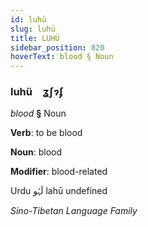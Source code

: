 ```yaml
---
id: luhü
slug: luhü
title: LUHÜ
sidebar_position: 820
hoverText: blood § Noun
---
```


### luhü&emsp;<span kind="abugida">ʓʃɂʄ</span>

*blood* **§** Noun

**Verb**: to be blood

**Noun**: blood

**Modifier**: blood-related

Urdu لَہُو lahū undefined

*Sino-Tibetan Language Family*